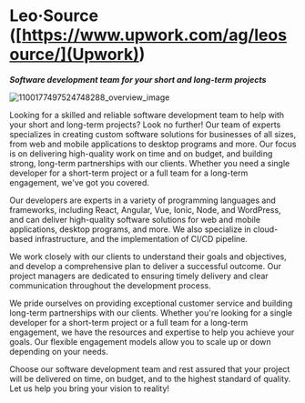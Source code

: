 # Leo·Source ([https://www.upwork.com/ag/leosource/](Upwork))

**_Software development team for your short and long-term projects_**

![1100177497524748288_overview_image](https://user-images.githubusercontent.com/1454782/212341853-a85fe4f9-904f-4d2e-a654-4e992b052b8a.jpeg)

Looking for a skilled and reliable software development team to help with your short and long-term projects? Look no further! Our team of experts specializes in creating custom software solutions for businesses of all sizes, from web and mobile applications to desktop programs and more. Our focus is on delivering high-quality work on time and on budget, and building strong, long-term partnerships with our clients. Whether you need a single developer for a short-term project or a full team for a long-term engagement, we've got you covered.

Our developers are experts in a variety of programming languages and frameworks, including React, Angular, Vue, Ionic, Node, and WordPress, and can deliver high-quality software solutions for web and mobile applications, desktop programs, and more. We also specialize in cloud-based infrastructure, and the implementation of CI/CD pipeline.

We work closely with our clients to understand their goals and objectives, and develop a comprehensive plan to deliver a successful outcome. Our project managers are dedicated to ensuring timely delivery and clear communication throughout the development process.

We pride ourselves on providing exceptional customer service and building long-term partnerships with our clients. Whether you're looking for a single developer for a short-term project or a full team for a long-term engagement, we have the resources and expertise to help you achieve your goals. Our flexible engagement models allow you to scale up or down depending on your needs.

Choose our software development team and rest assured that your project will be delivered on time, on budget, and to the highest standard of quality. Let us help you bring your vision to reality!

